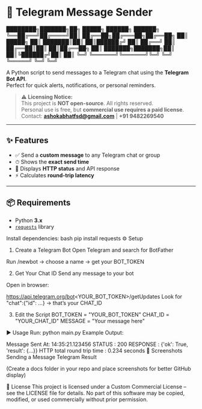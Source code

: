 # 📩 Telegram Message Sender

████████╗███████╗██╗ █████╗ ██████╗ ██████╗
╚══██╔══╝██╔════╝██║ ██╔══██╗██╔═══██╗██╔══██╗
██║ █████╗ ██║ ███████║██║ ██║██████╔╝
██║ ██╔══╝ ██║ ██╔══██║██║ ██║██╔══██╗
██║ ███████╗███████╗██║ ██║╚██████╔╝██║ ██║
╚═╝ ╚══════╝╚══════╝╚═╝ ╚═╝ ╚═════╝ ╚═╝ ╚═╝



A Python script to send messages to a Telegram chat using the **Telegram Bot API**.  
Perfect for quick alerts, notifications, or personal reminders.

> **⚠️ Licensing Notice:**  
> This project is **NOT open-source**. All rights reserved.  
> Personal use is free, but **commercial use requires a paid license**.  
> Contact: **ashokabhatfsd@gmail.com** | **+91 9482269540**

---

## ✨ Features

- ✅ Send a **custom message** to any Telegram chat or group
- ⏱ Shows the **exact send time**
- 📡 Displays **HTTP status** and API response
- ⚡ Calculates **round-trip latency**

---

## 📦 Requirements

- Python **3.x**
- [`requests`](https://pypi.org/project/requests/) library

Install dependencies:
bash
pip install requests
⚙️ Setup
1. Create a Telegram Bot
Open Telegram and search for BotFather

Run /newbot → choose a name → get your BOT_TOKEN

2. Get Your Chat ID
Send any message to your bot

Open in browser:

https://api.telegram.org/bot<YOUR_BOT_TOKEN>/getUpdates
Look for "chat":{"id": ...} → that’s your CHAT_ID

3. Edit the Script
BOT_TOKEN = "YOUR_BOT_TOKEN"
CHAT_ID = "YOUR_CHAT_ID"
MESSAGE = "Your message here"

▶️ Usage
Run:
python main.py
Example Output:

Message Sent At: 14:35:21.123456
STATUS :  200
RESPONSE :  {'ok': True, 'result': {...}}
HTTP total round trip time :  0.234 seconds
📸 Screenshots
Sending a Message	Telegram Result

(Create a docs folder in your repo and place screenshots for better GitHub display)

📜 License
This project is licensed under a Custom Commercial License – see the LICENSE file for details.
No part of this software may be copied, modified, or used commercially without prior permission.
